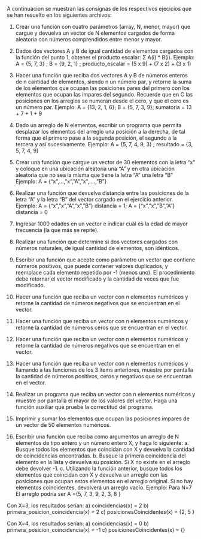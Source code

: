 A continuacion se muestran las consignas de los respectivos ejecicios que se han resuelto en los siguientes archivos:

1. Crear una función con cuatro parámetros (array, N, menor, mayor) que cargue y devuelva un vector de N elementos cargados de forma aleatoria con números comprendidos entre menor y mayor.

2. Dados dos vectores A y B de igual cantidad de elementos cargados con la función del punto 1, obtener el producto escalar: Σ A(i) * B(i).
Ejemplo:
A = {5, 7, 3} ; B = {9, 2, 1}          ;          producto_escalar = (5 x 9) + (7 x 2) + (3 x 1)

3. Hacer una función que reciba dos vectores A y B de números enteros de n cantidad de elementos, siendo n un número par, y retorne la suma de los elementos que ocupan las posiciones pares del primero con los elementos que ocupan las impares del segundo. Recuerde que en C las posiciones en los arreglos se numeran desde el cero, y que el cero es un número par.
Ejemplo:
A = {13, 2, 1, 6};            B = {5, 7, 3, 9};          sumatoria = 13 + 7 + 1 + 9

4. Dado un arreglo de N elementos, escribir un programa que permita desplazar los elementos del arreglo una posición a la derecha, de tal forma que el primero pase a la segunda posición, el segundo a la tercera y así sucesivamente.
Ejemplo:
A = {5, 7, 4, 9, 3} ;         resultado = {3, 5, 7, 4, 9}

5. Crear una función que cargue un vector de 30 elementos con la letra “x" y coloque en una ubicación aleatoria una “A” y en otra ubicación aleatoria que no sea la misma que tiene la letra “A” una letra “B”
Ejemplo:
A = {“x”,...,”x”,”A”,”x”,....,”B”}

6. Realizar una función que devuelva distancia entre las posiciones de la letra “A” y la letra “B” del vector cargado en el ejercicio anterior.
Ejemplo:
A = {“x”,”x”,”A”,”x”,”B”}  distancia = 1;  A = {“x”,”x”,”B”,”A”}  distancia = 0

7. Ingresar 1000 edades en un vector e indicar cuál es la edad de mayor frecuencia (la que más se repite).

8. Realizar una función que determine si dos vectores cargados con números naturales, de igual cantidad de elementos, son idénticos.

9. Escribir una función que acepte como parámetro un vector que contiene números positivos, que puede contener valores duplicados, y reemplace cada elemento repetido por -1 (menos uno). El procedimiento debe retornar el vector modificado y la cantidad de veces que fue modificado.

10. Hacer una función que reciba un vector con n elementos numéricos y retorne la cantidad de números negativos que se encuentran en el vector.

11. Hacer una función que reciba un vector con n elementos numéricos y retorne la cantidad de números ceros que se encuentran en el vector.

12. Hacer una función que reciba un vector con n elementos numéricos y retorne la cantidad de números negativos que se encuentran en el vector.

13. Hacer una función que reciba un vector con n elementos numéricos y llamando a las funciones de los 3 ítems anteriores, muestre por pantalla la cantidad de números positivos, ceros y negativos que se encuentran en el
vector.

14. Realizar un programa que reciba un vector con n elementos numéricos y muestre por pantalla el mayor de los valores del vector. Haga una función auxiliar que pruebe la correctitud del programa.

15. Imprimir y sumar los elementos que ocupan las posiciones impares de un vector de 50 elementos numéricos.

16. Escribir una función que reciba como argumentos un arreglo de N elementos de tipo entero y un número entero X, y haga lo siguiente:
a. Busque todos los elementos que coincidan con X y devuelva la cantidad de coincidencias encontradas.
b. Busque la primera coincidencia del elemento en la lista y devuelva su posición. Si X no existe en el arreglo debe devolver -1.
c. Utilizando la función anterior, busque todos los elementos que coincidan con X y devuelva un arreglo con las posiciones que ocupan estos elementos en el arreglo original. Si no hay elementos coincidentes, devolverá un arreglo vacío.
Ejemplo:
Para N=7  El arreglo podría ser A ={5, 7, 3, 9, 2, 3, 8 }  

Con X=3, los resultados serían:
a) coincidencias(x) = 2
b) primera_posicion_coincidencia(x) = 2
c) posicionesCoincidentes(x) = {2, 5 }

Con X=4, los resultados serían:
a) coincidencias(x) = 0
b) primera_posicion_coincidencia(x) = -1
c) posicionesCoincidentes(x) = {}

